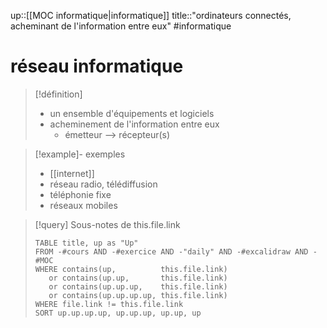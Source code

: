 up::[[MOC informatique|informatique]]
title::"ordinateurs connectés, acheminant de l'information entre eux"
#informatique 
# réseau informatique

> [!définition]
>  - un ensemble d'équipements et logiciels
>  - acheminement de l'information entre eux
>      - émetteur --> récepteur(s)

> [!example]- exemples
>  - [[internet]]
>  - réseau radio, télédiffusion
>  - téléphonie fixe
>  - réseaux mobiles


> [!query] Sous-notes de this.file.link
> ```dataview
> TABLE title, up as "Up"
> FROM -#cours AND -#exercice AND -"daily" AND -#excalidraw AND -#MOC
> WHERE contains(up,          this.file.link)
>    or contains(up.up,       this.file.link)
>    or contains(up.up.up,    this.file.link)
>    or contains(up.up.up.up, this.file.link)
> WHERE file.link != this.file.link
> SORT up.up.up.up, up.up.up, up.up, up
> ```

